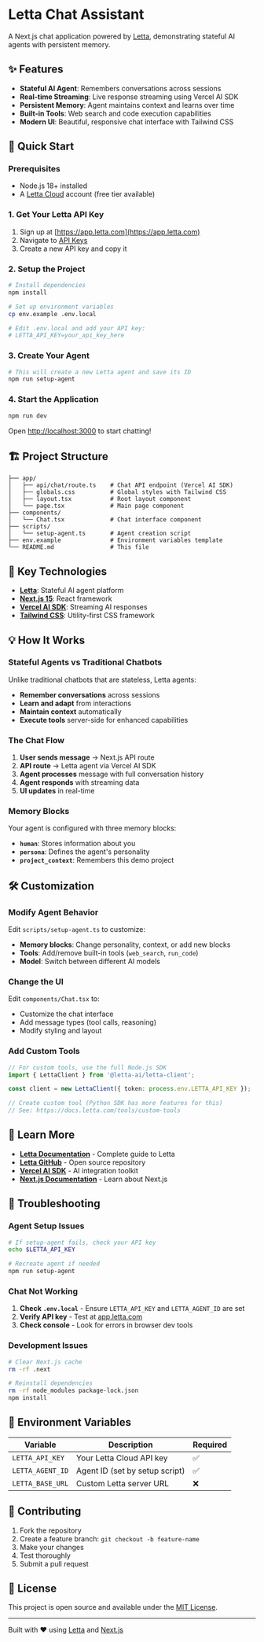 # Letta Chat Assistant

A Next.js chat application powered by [Letta](https://docs.letta.com/), demonstrating stateful AI agents with persistent memory.

## ✨ Features

- **Stateful AI Agent**: Remembers conversations across sessions
- **Real-time Streaming**: Live response streaming using Vercel AI SDK
- **Persistent Memory**: Agent maintains context and learns over time
- **Built-in Tools**: Web search and code execution capabilities
- **Modern UI**: Beautiful, responsive chat interface with Tailwind CSS

## 🚀 Quick Start

### Prerequisites

- Node.js 18+ installed
- A [Letta Cloud](https://app.letta.com) account (free tier available)

### 1. Get Your Letta API Key

1. Sign up at [https://app.letta.com](https://app.letta.com)
2. Navigate to [API Keys](https://app.letta.com/api-keys)
3. Create a new API key and copy it

### 2. Setup the Project

```bash
# Install dependencies
npm install

# Set up environment variables
cp env.example .env.local

# Edit .env.local and add your API key:
# LETTA_API_KEY=your_api_key_here
```

### 3. Create Your Agent

```bash
# This will create a new Letta agent and save its ID
npm run setup-agent
```

### 4. Start the Application

```bash
npm run dev
```

Open [http://localhost:3000](http://localhost:3000) to start chatting!

## 🏗️ Project Structure

```
├── app/
│   ├── api/chat/route.ts    # Chat API endpoint (Vercel AI SDK)
│   ├── globals.css          # Global styles with Tailwind CSS
│   ├── layout.tsx           # Root layout component
│   └── page.tsx             # Main page component
├── components/
│   └── Chat.tsx             # Chat interface component
├── scripts/
│   └── setup-agent.ts       # Agent creation script
├── env.example              # Environment variables template
└── README.md                # This file
```

## 🔧 Key Technologies

- **[Letta](https://docs.letta.com/)**: Stateful AI agent platform
- **[Next.js 15](https://nextjs.org/)**: React framework
- **[Vercel AI SDK](https://sdk.vercel.ai/)**: Streaming AI responses
- **[Tailwind CSS](https://tailwindcss.com/)**: Utility-first CSS framework

## 💡 How It Works

### Stateful Agents vs Traditional Chatbots

Unlike traditional chatbots that are stateless, Letta agents:

- **Remember conversations** across sessions
- **Learn and adapt** from interactions
- **Maintain context** automatically
- **Execute tools** server-side for enhanced capabilities

### The Chat Flow

1. **User sends message** → Next.js API route
2. **API route** → Letta agent via Vercel AI SDK
3. **Agent processes** message with full conversation history
4. **Agent responds** with streaming data
5. **UI updates** in real-time

### Memory Blocks

Your agent is configured with three memory blocks:

- **`human`**: Stores information about you
- **`persona`**: Defines the agent's personality  
- **`project_context`**: Remembers this demo project

## 🛠️ Customization

### Modify Agent Behavior

Edit `scripts/setup-agent.ts` to customize:

- **Memory blocks**: Change personality, context, or add new blocks
- **Tools**: Add/remove built-in tools (`web_search`, `run_code`)
- **Model**: Switch between different AI models

### Change the UI

Edit `components/Chat.tsx` to:

- Customize the chat interface
- Add message types (tool calls, reasoning)
- Modify styling and layout

### Add Custom Tools

```typescript
// For custom tools, use the full Node.js SDK
import { LettaClient } from '@letta-ai/letta-client';

const client = new LettaClient({ token: process.env.LETTA_API_KEY });

// Create custom tool (Python SDK has more features for this)
// See: https://docs.letta.com/tools/custom-tools
```

## 📖 Learn More

- **[Letta Documentation](https://docs.letta.com/)** - Complete guide to Letta
- **[Letta GitHub](https://github.com/letta-ai/letta)** - Open source repository  
- **[Vercel AI SDK](https://sdk.vercel.ai/)** - AI integration toolkit
- **[Next.js Documentation](https://nextjs.org/docs)** - Learn about Next.js

## 🐛 Troubleshooting

### Agent Setup Issues

```bash
# If setup-agent fails, check your API key
echo $LETTA_API_KEY

# Recreate agent if needed
npm run setup-agent
```

### Chat Not Working

1. **Check `.env.local`** - Ensure `LETTA_API_KEY` and `LETTA_AGENT_ID` are set
2. **Verify API key** - Test at [app.letta.com](https://app.letta.com)
3. **Check console** - Look for errors in browser dev tools

### Development Issues

```bash
# Clear Next.js cache
rm -rf .next

# Reinstall dependencies
rm -rf node_modules package-lock.json
npm install
```

## 📝 Environment Variables

| Variable | Description | Required |
|----------|-------------|----------|
| `LETTA_API_KEY` | Your Letta Cloud API key | ✅ |
| `LETTA_AGENT_ID` | Agent ID (set by setup script) | ✅ |
| `LETTA_BASE_URL` | Custom Letta server URL | ❌ |

## 🤝 Contributing

1. Fork the repository
2. Create a feature branch: `git checkout -b feature-name`
3. Make your changes
4. Test thoroughly
5. Submit a pull request

## 📄 License

This project is open source and available under the [MIT License](LICENSE).

---

Built with ❤️ using [Letta](https://docs.letta.com/) and [Next.js](https://nextjs.org/) 